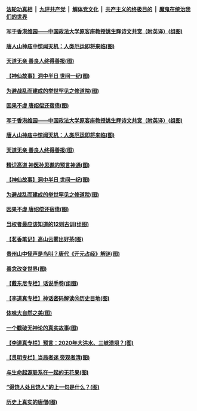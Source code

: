 

####  [法轮功真相](../../../../basic/blob/master/README.md?t=07072102) &nbsp;|&nbsp; [九评共产党](../../../../9ping.md/blob/master/README.md?t=07072102) &nbsp;|&nbsp; [解体党文化](../../../../jtdwh.md/blob/master/README.md?t=07072102)  &nbsp;|&nbsp; [共产主义的终极目的](../../../../gczydzjmd.md/blob/master/README.md?t=07072102) &nbsp;|&nbsp; [魔鬼在统治我们的世界](../../../../mgztzwmdsj.md/blob/master/README.md?t=07072102) 

#### [写于香港维园——中国政法大学原客座教授姚生辉诗文共赏（附英译）(组图)](../pages/p7/938935.md?t=07072102) 

#### [唐人山神庙中惊闻天机：人类厄运即将来临(图)](../pages/p7/938830.md?t=07072102) 

#### [天道无亲 善良人终得善报(图)](../pages/p7/938657.md?t=07072102) 

#### [【神仙故事】洞中半日 世间一纪(图)](../pages/p7/938663.md?t=07072102) 

#### [为避战乱而建成的举世罕见之修道院(图)](../pages/p7/938715.md?t=07072102) 

#### [因果不虚 唐绍偿还宿债(图)](../pages/p7/938656.md?t=07072102) 

#### [写于香港维园——中国政法大学原客座教授姚生辉诗文共赏（附英译）(组图)](../pages/p7/938935.md?t=07072102) 

#### [唐人山神庙中惊闻天机：人类厄运即将来临(图)](../pages/p7/938830.md?t=07072102) 

#### [天道无亲 善良人终得善报(图)](../pages/p7/938657.md?t=07072102) 

#### [精识高道 神医孙思邈的预言神通(图)](../pages/p7/938855.md?t=07072102) 

#### [【神仙故事】洞中半日 世间一纪(图)](../pages/p7/938663.md?t=07072102) 

#### [为避战乱而建成的举世罕见之修道院(图)](../pages/p7/938715.md?t=07072102) 

#### [因果不虚 唐绍偿还宿债(图)](../pages/p7/938656.md?t=07072102) 

#### [当权者最应该知道的12则古训(组图)](../pages/p7/938581.md?t=07072102) 

#### [【茗香笔记】高山云雾出好茶(图)](../pages/p7/938345.md?t=07072102) 

#### [贵州山中怪声是鸟叫？唐代《开元占经》解迷(图)](../pages/p7/938669.md?t=07072102) 

#### [善念改变世界(图)](../pages/p7/938282.md?t=07072102) 

#### [【戴东尼专栏】话说手卷(组图)](../pages/p7/936297.md?t=07072102) 

#### [【李道真专栏】神话密码解读⑩历史目地(图)](../pages/p7/938337.md?t=07072102) 

#### [体味大自然之美(图)](../pages/p7/938567.md?t=07072102) 

#### [一个戳破无神论的真实故事(图)](../pages/p7/938421.md?t=07072102) 

#### [【李道真专栏】预言：2020年大洪水、三峡溃坝？(图)](../pages/p7/938448.md?t=07072102) 

#### [【贯明专栏】当局者迷 旁观者清(图)](../pages/p7/938303.md?t=07072102) 

#### [与生命起源联系在一起的无花果(图)](../pages/p7/938342.md?t=07072102) 

#### [“得饶人处且饶人”的上一句是什么？(图)](../pages/p7/938333.md?t=07072102) 

#### [历史上真实的唐僧(图)](../pages/p7/938101.md?t=07072102) 

